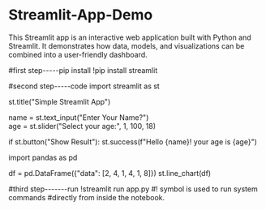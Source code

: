 # Streamlit-App-Demo
This Streamlit app is an interactive web application built with Python and Streamlit. It demonstrates how data, models, and visualizations can be combined into a user-friendly dashboard.

#first step-----pip install
!pip install streamlit

#second step-----code
import streamlit as st                             

st.title("Simple Streamlit App")

name = st.text_input("Enter Your Name?")           
age = st.slider("Select your age:", 1, 100, 18)

if st.button("Show Result"):
    st.success(f"Hello {name}! your age is {age}")

import pandas as pd

df = pd.DataFrame({"data": [2, 4, 1, 4, 1, 8]})
st.line_chart(df)

#third step-------run
!streamlit run app.py #! symbol is used to run system commands 
                      #directly from inside the notebook.
